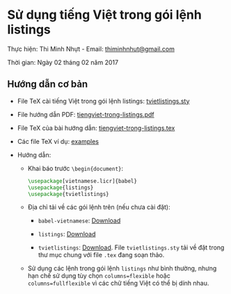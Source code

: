 # Sử dụng tiếng Việt trong gói lệnh listings

Thực hiện: Thi Minh Nhựt - Email: thiminhnhut@gmail.com

Thời gian: Ngày 02 tháng 02 năm 2017

## Hướng dẫn cơ bản

- File TeX cài tiếng Việt trong gói lệnh listings: [tvietlistings.sty](https://github.com/thiminhnhut/latex/tree/master/tips/listings/tiengviet-trong-listings/tvietlistings.sty)

- File hướng dẫn PDF: [tiengviet-trong-listings.pdf](https://github.com/thiminhnhut/latex/tree/master/tips/listings/tiengviet-trong-listings/tiengviet-trong-listings.pdf)

- File TeX của bài hướng dẫn: [tiengviet-trong-listings.tex](https://github.com/thiminhnhut/latex/tree/master/tips/listings/tiengviet-trong-listings/tiengviet-trong-listings.tex)

- Các file TeX ví dụ: [examples](https://github.com/thiminhnhut/latex/tree/master/tips/listings/tiengviet-trong-listings/examples)

- Hướng dẫn:

  - Khai báo trước `\begin{document}`:

    ```latex
    \usepackage[vietnamese.licr]{babel}
    \usepackage{listings}
    \usepackage{tvietlistings}
    ```

  - Địa chỉ tải về các gói lệnh trên (nếu chưa cài đặt):

    - `babel-vietnamese`: [Download](https://www.ctan.org/pkg/babel-vietnamese)

    - `listings`: [Download](https://www.ctan.org/pkg/listings)

    - `tvietlistings`: [Download](https://github.com/thiminhnhut/latex/tree/master/tips/listings/tiengviet-trong-listings/tvietlistings.sty).
      File `tvietlistings.sty` tải về đặt trong thư mục chung với file `.tex` đang soạn thảo.

  - Sử dụng các lệnh trong gói lệnh `listings` như bình thường, nhưng hạn chế sử dụng tùy chọn
    `columns=flexible` hoặc `columns=fullflexible` vì các chữ tiếng Việt có thể bị dính nhau.
